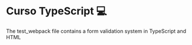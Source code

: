 # Curso TypeScript 💻
The test_webpack file contains a form validation system in TypeScript and HTML
